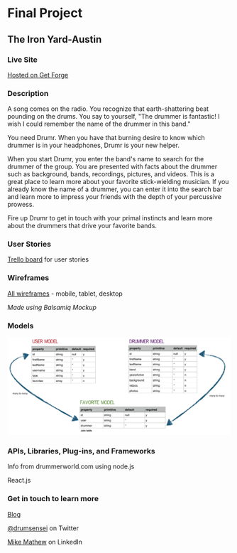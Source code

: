 # Final Project
## The Iron Yard-Austin

### Live Site

[Hosted on Get Forge](http://drumr.getforge.io/)

### Description

A song comes on the radio. You recognize that earth-shattering beat pounding on the drums. You say to yourself, "The drummer is fantastic! I wish I could remember the name of the drummer in this band."

You need Drumr. When you have that burning desire to know which drummer is in your headphones, Drumr is your new helper.

When you start Drumr, you enter the band's name to search for the drummer of the group. You are presented with facts about the drummer such as background, bands, recordings, pictures, and videos. This is a great place to learn more about your favorite stick-wielding musician. If you already know the name of a drummer, you can enter it into the search bar and learn more to impress your friends with the depth of your percussive prowess.

Fire up Drumr to get in touch with your primal instincts and learn more about the drummers that drive your favorite bands.

### User Stories

[Trello board](https://trello.com/b/55gmtuWb/drumr-app) for user stories

### Wireframes

[All wireframes](images/drumr-wireframes.pdf) - mobile, tablet, desktop

_Made using Balsamiq Mockup_

### Models

<img src="images/eardrum-data-models.png">

### APIs, Libraries, Plug-ins, and Frameworks

Info from drummerworld.com using node.js

React.js

### Get in touch to learn more

[Blog](http://www.drumsensei.com)

[@drumsensei](https://twitter.com/drumsensei) on Twitter

[Mike Mathew](https://www.linkedin.com/in/m2mathew) on LinkedIn
